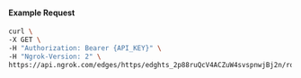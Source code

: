 <!-- Code generated for API Clients. DO NOT EDIT. -->

#### Example Request

```bash
curl \
-X GET \
-H "Authorization: Bearer {API_KEY}" \
-H "Ngrok-Version: 2" \
https://api.ngrok.com/edges/https/edghts_2p88ruQcV4ACZuW4svspnwjBj2n/routes/edghtsrt_2p88rqB03eoSN6ERkVKtKdMd7co/websocket_tcp_converter
```
